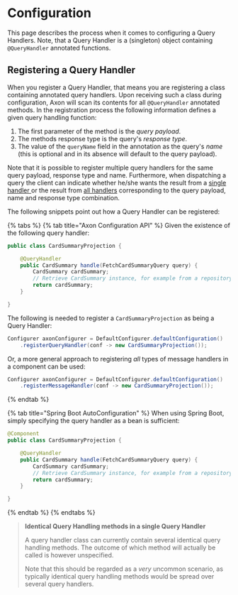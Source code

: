 # Configuration

This page describes the process when it comes to configuring a Query Handlers. Note, that a Query Handler is a \(singleton\) object containing `@QueryHandler` annotated functions.

## Registering a Query Handler

When you register a Query Handler, that means you are registering a class containing annotated query handlers. Upon receiving such a class during configuration, Axon will scan its contents for all `@QueryHandler` annotated methods. In the registration process the following information defines a given query handling function:

1. The first parameter of the method is the _query payload_.
2. The methods response type is the query's _response type_.
3. The value of the `queryName` field in the annotation as the query's _name_ \(this is optional and in its absence will default to the query payload\).    

Note that it is possible to register multiple query handlers for the same query payload, response type and name. Furthermore, when dispatching a query the client can indicate whether he/she wants the result from a [single handler ](query-dispatchers.md#point-to-point-queries)or the result from [all handlers](query-dispatchers.md#scatter-gather-queries) corresponding to the query payload, name and response type combination.

The following snippets point out how a Query Handler can be registered:

{% tabs %}
{% tab title="Axon Configuration API" %}
Given the existence of the following query handler:

```java
public class CardSummaryProjection {

    @QueryHandler
    public CardSummary handle(FetchCardSummaryQuery query) {
        CardSummary cardSummary;
        // Retrieve CardSummary instance, for example from a repository. 
        return cardSummary;
    }

}
```

The following is needed to register a `CardSummaryProjection` as being a Query Handler:

```java
Configurer axonConfigurer = DefaultConfigurer.defaultConfiguration()
    .registerQueryHandler(conf -> new CardSummaryProjection());
```

Or, a more general approach to registering _all_ types of message handlers in a component can be used:

```java
Configurer axonConfigurer = DefaultConfigurer.defaultConfiguration()
    .registerMessageHandler(conf -> new CardSummaryProjection());
```
{% endtab %}

{% tab title="Spring Boot AutoConfiguration" %}
When using Spring Boot, simply specifying the query handler as a bean is sufficient:

```java
@Component
public class CardSummaryProjection {

    @QueryHandler
    public CardSummary handle(FetchCardSummaryQuery query) {
        CardSummary cardSummary;
        // Retrieve CardSummary instance, for example from a repository. 
        return cardSummary;
    }

}
```
{% endtab %}
{% endtabs %}

> **Identical Query Handling methods in a single Query Handler**
>
> A query handler class can currently contain several identical query handling methods. The outcome of which method will actually be called is however unspecified.
>
> Note that this should be regarded as a _very_ uncommon scenario, as typically identical query handling methods would be spread over several query handlers.

